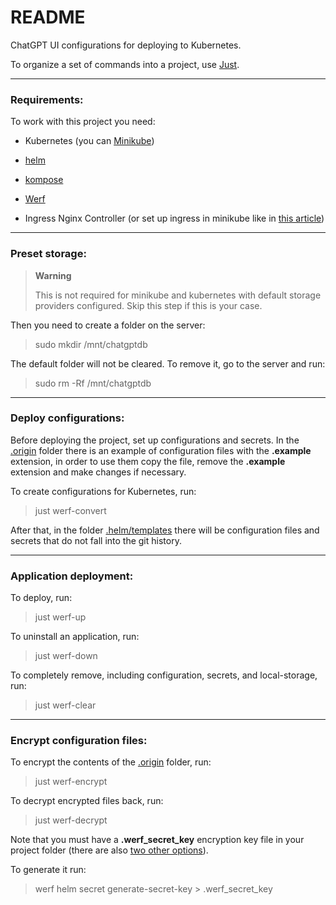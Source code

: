 # README

ChatGPT UI configurations for deploying to Kubernetes.

To organize a set of commands into a project, use [Just](https://github.com/casey/just).

---

### Requirements:

To work with this project you need:

- Kubernetes (you can [Minikube](https://minikube.sigs.k8s.io/docs/start/))

- [helm](https://helm.sh/docs/intro/install/)

- [kompose](https://kompose.io/installation/)

- [Werf](https://werf.io/installation.html)

- Ingress Nginx Controller (or set up ingress in minikube like in [this article](https://minikube.sigs.k8s.io/docs/handbook/addons/ingress-dns/))

---

### Preset storage:

> **Warning**
>
> This is not required for minikube and kubernetes with default storage providers configured. Skip this step if this is your case.

Then you need to create a folder on the server:

> sudo mkdir /mnt/chatgptdb

The default folder will not be cleared. To remove it, go to the server and run:

> sudo rm -Rf /mnt/chatgptdb

---

### Deploy configurations:

Before deploying the project, set up configurations and secrets. In the [.origin](.origin) folder there is an example of configuration files with the **.example** extension, in order to use them copy the file, remove the **.example** extension and make changes if necessary.

To create configurations for Kubernetes, run:

> just werf-convert

After that, in the folder [.helm/templates](.helm/templates) there will be configuration files and secrets that do not fall into the git history.

---

### Application deployment:

To deploy, run:

> just werf-up

To uninstall an application, run:

> just werf-down

To completely remove, including configuration, secrets, and local-storage, run:

> just werf-clear

---

### Encrypt configuration files:

To encrypt the contents of the [.origin](.origin) folder, run:

> just werf-encrypt

To decrypt encrypted files back, run:

> just werf-decrypt

Note that you must have a **.werf_secret_key** encryption key file in your project folder (there are also [two other options](https://werf.io/documentation/v1.1/reference/deploy_process/working_with_secrets.html)).

To generate it run:

> werf helm secret generate-secret-key > .werf_secret_key
